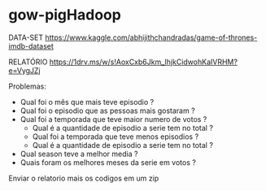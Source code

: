 # gow-pigHadoop

DATA-SET
https://www.kaggle.com/abhijithchandradas/game-of-thrones-imdb-dataset

RELATÓRIO
https://1drv.ms/w/s!AoxCxb6Jkm_IhjkCidwohKaIVRHM?e=VygJZj

Problemas:
* Qual foi o mês que mais teve episodio ?
* Qual foi o episodio que as pessoas mais gostaram ?
* Qual foi a temporada que teve maior numero de votos ?
    * Qual é a quantidade de episodio a serie tem no total ?
    * Qual foi a temporada  que teve menos episodios ?
    * Qual é a quantidade de episodio a serie tem no total ?
* Qual season teve a melhor media ?
* Quais foram os melhores meses da serie em votos ? 


Enviar o relatorio mais os codigos em um zip 
